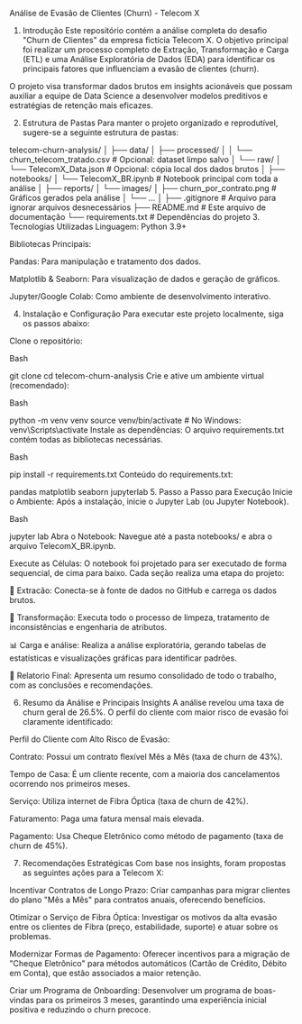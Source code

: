 Análise de Evasão de Clientes (Churn) - Telecom X
1. Introdução
Este repositório contém a análise completa do desafio "Churn de Clientes" da empresa fictícia Telecom X. O objetivo principal foi realizar um processo completo de Extração, Transformação e Carga (ETL) e uma Análise Exploratória de Dados (EDA) para identificar os principais fatores que influenciam a evasão de clientes (churn).

O projeto visa transformar dados brutos em insights acionáveis que possam auxiliar a equipe de Data Science a desenvolver modelos preditivos e estratégias de retenção mais eficazes.

2. Estrutura de Pastas
Para manter o projeto organizado e reprodutível, sugere-se a seguinte estrutura de pastas:

telecom-churn-analysis/
│
├── data/
│   ├── processed/
│   │   └── churn_telecom_tratado.csv  # Opcional: dataset limpo salvo
│   └── raw/
│       └── TelecomX_Data.json         # Opcional: cópia local dos dados brutos
│
├── notebooks/
│   └── TelecomX_BR.ipynb              # Notebook principal com toda a análise
│
├── reports/
│   └── images/
│       ├── churn_por_contrato.png     # Gráficos gerados pela análise
│       └── ...
│
├── .gitignore                         # Arquivo para ignorar arquivos desnecessários
├── README.md                          # Este arquivo de documentação
└── requirements.txt                   # Dependências do projeto
3. Tecnologias Utilizadas
Linguagem: Python 3.9+

Bibliotecas Principais:

Pandas: Para manipulação e tratamento dos dados.

Matplotlib & Seaborn: Para visualização de dados e geração de gráficos.

Jupyter/Google Colab: Como ambiente de desenvolvimento interativo.

4. Instalação e Configuração
Para executar este projeto localmente, siga os passos abaixo:

Clone o repositório:

Bash

git clone <url-do-seu-repositorio>
cd telecom-churn-analysis
Crie e ative um ambiente virtual (recomendado):

Bash

python -m venv venv
source venv/bin/activate  # No Windows: venv\Scripts\activate
Instale as dependências:
O arquivo requirements.txt contém todas as bibliotecas necessárias.

Bash

pip install -r requirements.txt
Conteúdo do requirements.txt:

pandas
matplotlib
seaborn
jupyterlab
5. Passo a Passo para Execução
Inicie o Ambiente: Após a instalação, inicie o Jupyter Lab (ou Jupyter Notebook).

Bash

jupyter lab
Abra o Notebook: Navegue até a pasta notebooks/ e abra o arquivo TelecomX_BR.ipynb.

Execute as Células: O notebook foi projetado para ser executado de forma sequencial, de cima para baixo. Cada seção realiza uma etapa do projeto:

📌 Extracão: Conecta-se à fonte de dados no GitHub e carrega os dados brutos.

🔧 Transformação: Executa todo o processo de limpeza, tratamento de inconsistências e engenharia de atributos.

📊 Carga e análise: Realiza a análise exploratória, gerando tabelas de estatísticas e visualizações gráficas para identificar padrões.

📄 Relatorio Final: Apresenta um resumo consolidado de todo o trabalho, com as conclusões e recomendações.

6. Resumo da Análise e Principais Insights
A análise revelou uma taxa de churn geral de 26.5%. O perfil do cliente com maior risco de evasão foi claramente identificado:

Perfil do Cliente com Alto Risco de Evasão:

Contrato: Possui um contrato flexível Mês a Mês (taxa de churn de 43%).

Tempo de Casa: É um cliente recente, com a maioria dos cancelamentos ocorrendo nos primeiros meses.

Serviço: Utiliza internet de Fibra Óptica (taxa de churn de 42%).

Faturamento: Paga uma fatura mensal mais elevada.

Pagamento: Usa Cheque Eletrônico como método de pagamento (taxa de churn de 45%).

7. Recomendações Estratégicas
Com base nos insights, foram propostas as seguintes ações para a Telecom X:

Incentivar Contratos de Longo Prazo: Criar campanhas para migrar clientes do plano "Mês a Mês" para contratos anuais, oferecendo benefícios.

Otimizar o Serviço de Fibra Óptica: Investigar os motivos da alta evasão entre os clientes de Fibra (preço, estabilidade, suporte) e atuar sobre os problemas.

Modernizar Formas de Pagamento: Oferecer incentivos para a migração de "Cheque Eletrônico" para métodos automáticos (Cartão de Crédito, Débito em Conta), que estão associados a maior retenção.

Criar um Programa de Onboarding: Desenvolver um programa de boas-vindas para os primeiros 3 meses, garantindo uma experiência inicial positiva e reduzindo o churn precoce.
